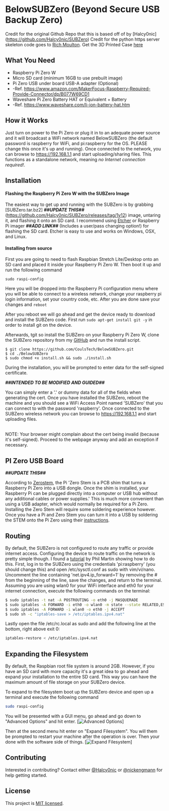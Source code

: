 # BelowSUBZero (Beyond Secure USB Backup Zero) <br /> 
Credit for the original Github Repo that this is based off of by [Halcy0nic] (https://github.com/Halcy0nic/SUBZero)
Credit for the python https server skeleton code goes to [Rich Moulton](https://github.com/rhmoult/SecurityTools/blob/master/Platform_Independent/Python/httpsWithUpload/src/httpsWithUpload.py).
Get the 3D Printed Case [here](https://www.thingiverse.com/thing:3389059)

## What You Need
* Raspberry Pi Zero W
* Micro SD card (minimum 16GB to use prebuilt image)
* Pi Zero USB under board USB-A adapter (Optional)
*   -Ref. https://www.amazon.com/MakerFocus-Raspberry-Required-Provide-Connector/dp/B077W69CD1
* Waveshare Pi Zero Battery HAT or Equivalent + Battery
*   -Ref. https://www.waveshare.com/li-ion-battery-hat.htm

## How it Works
Just turn on power to the Pi Zero or plug it in to an adequate power source and it will broadcast a WiFi network named BelowSUBZero (the default password is raspberry for WiFi, and pi:raspberry for the OS. PLEASE change this once it's up and running). Once connected to the network, you can browse to https://192.168.1.1 and start uploading/sharing files. This functions as a standalone network, meaning *no Internet connection required!*.

## Installation

#### Flashing the Raspberry Pi Zero W with the SUBZero Image

The easiest way to get up and running with the SUBZero is by grabbing [SUBZero.tar.bz2]
***##UPDATE THIS##***(https://github.com/Halcy0nic/SUBZero/releases/tag/1v12) 
image, untaring it, and flashing it onto an SD card.  I recommend using [Etcher](https://www.balena.io/etcher/) or Raspberry Pi imager
***##ADD LINK##***
(Includes a user/pass changing option!) for flashing the SD card.  Etcher is easy to use and works on Windows, OSX, and Linux.

#### Installing from source

First you are going to need to flash Raspbian Stretch Lite/Desktop onto an SD card and placed it inside your Raspberry Pi Zero W. Then boot it up and run the following command

```
sudo raspi-config
```

Here you will be dropped into the Raspberry Pi configuration menu where you will be able to connect to a wireless network, change your raspberry pi login information, set your country code, etc. After you are done save your changes and `reboot`

After you reboot we will go ahead and get the device ready to download and install the SUBZero code. First run `sudo apt-get install git -y` in order to install git on the device.

Afterwards, tgit so install the SUBZero on your Raspberry Pi Zero W, clone the SUBZero repository from my [GitHub](https://github.com/Halcy0nic/SUBZero) and run the install script.

``` 
$ git clone https://github.com/CoulsTech/BelowSUBZero.git
$ cd ./BelowSUBZero
$ sudo chmod +x install.sh && sudo ./install.sh
```
During the installation, you will be prompted to enter data for the self-signed certificate.

***##INTENDED TO BE MODIFIED AND GUIDED##***

You can simply enter a '.' or dummy data for all of the fields when generating the cert.  Once you have installed the SUBZero, reboot the machine and you should see a WiFi Access Point named 'SUBZero' that you can connect to with the password 'raspberry'.  Once connected to the SUBZero wireless network you can browse to https://192.168.1.1 and start uploading files.


<br />NOTE: Your browser might complain about the cert being invalid (because it's self-signed).  Proceed to the webpage anyway and add an exception if necessary.

## PI Zero USB Board

***##UPDATE THIS##***

According to [Zerostem](https://zerostem.io), the Pi 'Zero Stem is a PCB shim that turns a Raspberry Pi Zero into a USB dongle. Once the shim is installed, your Raspberry Pi can be plugged directly into a computer or USB hub without any additional cables or power supplies.'  This is much more convenient than using a USB adapter, which would normally be required for a Pi Zero.  Installing the Zero Stem will require some soldering experience however.  Once you have a Pi and Zero Stem you can turn it into a USB by soldering the STEM onto the Pi Zero using their [instructions](https://zerostem.io/installation/).


## Routing
By default, the SUBZero is not configured to route any traffic or provide internet access.  Configuring the device to route traffic on the network is pretty simple though.  I found a [tutorial](https://frillip.com/using-your-raspberry-pi-3-as-a-wifi-access-point-with-hostapd/) by Phil Martin showing how to do this.  First, log in to the SUBZero using the credentials 'pi:raspberry' (you should change this) and open /etc/sysctl.conf as sudo with vim/vi/nano.  Uncomment the line containing 'net.ipv4.ip_forward=1' by removing the # from the beginning of the line, save the changes, and return to the terminal.  Assuming you are using wlan0 for your WiFi interface and eth0 for your internet connection, execute the following commands on the terminal:

``` bash
$ sudo iptables -t nat -A POSTROUTING -o eth0 -j MASQUERADE  
$ sudo iptables -A FORWARD -i eth0 -o wlan0 -m state --state RELATED,ESTABLISHED -j ACCEPT  
$ sudo iptables -A FORWARD -i wlan0 -o eth0 -j ACCEPT
$ sudo sh -c "iptables-save > /etc/iptables.ipv4.nat"
```

Lastly open the file /etc/rc.local as sudo and add the following line at the bottom, right above exit 0:

``` bash
iptables-restore < /etc/iptables.ipv4.nat 
```

## Expanding the Filesystem
By default, the Raspbian root file system is around 2GB. However, if you have an SD card with more capacity it's a great idea to go ahead and expand your installation to the entire SD card. This way you can have the maximum amount of file storage on your SUBZero device.

To expand to the filesystem boot up the SUBZero device and open up a terminal and execute the following command

``` bash
sudo raspi-config
```

You will be presented with a GUI menu, go ahead and go down to "Advanced Options" and hit enter.
[![Advanced Options](https://www.raspberrypi.org/documentation/configuration/images/raspi-config.png)]

Then at the second menu hit enter on "Expand Filesystem". You will them be prompted to restart your machine after the operation is over. Then your done with the software side of things.
[![Expand Filesystem](https://geek-university.com/wp-content/images/raspberry-pi/expand_filesystem_raspbian.jpg?x13092)]

## Contributing

Interested in contributing? Contact either [@Halcy0nic](https://github.com/Halcy0nic) or [@nickengmann](https://github.com/nickengmann) for help getting started.

## License

This project is [MIT licensed](./LICENSE.md).
